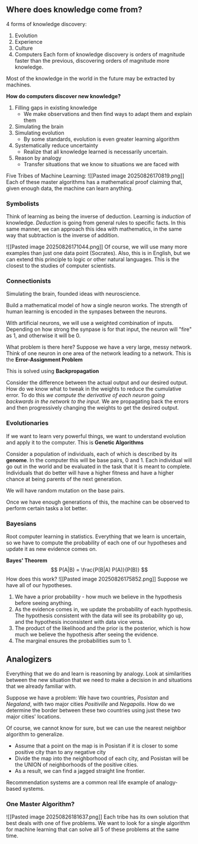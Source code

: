 ## Where does knowledge come from?
4 forms of knowledge discovery:
1) Evolution
2) Experience
3) Culture
4) Computers
Each form of knowledge discovery is orders of magnitude faster than the previous, discovering orders of magnitude more knowledge. 

Most of the knowledge in the world in the future may be extracted by machines.

**How do computers discover new knowledge?**
1) Filling gaps in existing knowledge
	- We make observations and then find ways to adapt them and explain them
2) Simulating the brain
3) Simulating evolution
	- By some standards, evolution is even greater learning algorithm 
4) Systematically reduce uncertainty
	- Realize that all knowledge learned is necessarily uncertain.
5) Reason by analogy
	- Transfer situations that we know to situations we are faced with

Five Tribes of Machine Learning:
![[Pasted image 20250826170819.png]]
Each of these master algorithms has a mathematical proof claiming that, given enough data, the machine can learn anything. 

### Symbolists
Think of learning as being the inverse of deduction. Learning is *induction* of knowledge. *Deduction* is going from general rules to specific facts. 
In this same manner, we can approach this idea with mathematics, in the same way that subtraction is the inverse of addition. 

![[Pasted image 20250826171044.png]]
Of course, we will use many more examples than just one data point (Socrates).
Also, this is in English, but we can extend this principle to logic or other natural languages. 
This is the closest to the studies of computer scientists. 

### Connectionists 
Simulating the brain, founded ideas with neuroscience. 

Build a mathematical model of how a single neuron works. The strength of human learning is encoded in the synpases between the neurons. 

With artificial neurons, we will use a weighted combination of inputs. Depending on how strong the synpase is for that input, the neuron will "fire" as 1, and otherwise it will be 0.

What problem is there here? Suppose we have a very large, messy network. Think of one neuron in one area of the network leading to a network. This is the **Error-Assignment Problem**

This is solved using **Backpropagation**

Consider the difference between the actual output and our desired output. How do we know what to tweak in the weights to reduce the cumulative error. 
To do this *we compute the derivative of each neuron going backwards in the network to the input*. We are propagating back the errors and then progressively changing the weights to get the desired output. 

### Evolutionaries 
If we want to learn very powerful things, we want to understand evolution and apply it to the computer. 
This is **Genetic Algorithms**

Consider a population of individuals, each of which is described by its **genome**. In the computer this will be base pairs, 0 and 1. Each individual will go out in the world and be evaluated in the task that it is meant to complete. Individuals that do better will have a higher fitness and have a higher chance at being parents of the next generation. 

We will have random mutation on the base pairs. 

Once we have enough generations of this, the machine can be observed to perform certain tasks a lot better. 

### Bayesians
Root computer learning in statistics. Everything that we learn is uncertain, so we have to compute the probability of each one of our hypotheses and update it as new evidence comes on. 

**Bayes' Theorem**
$$
P(A|B) = \frac{P(B|A) P(A)}{P(B)}
$$
How does this work?
![[Pasted image 20250826175852.png]]
Suppose we have all of our hypotheses.
1) We have a prior probability - how much we believe in the hypothesis before seeing anything. 
2) As the evidence comes in, we update the probability of each hypothesis. The hypothesis consistent with the data will see its probability go up, and the hypothesis inconsistent with data vice versa. 
3) The product of the likelihood and the prior is the posterior, which is how much we believe the hypothesis after seeing the evidence. 
4) The marginal ensures the probabilities sum to 1. 

## Analogizers 
Everything that we do and learn is reasoning by analogy. Look at similarities between the new situation that we need to make a decision in and situations that we already familiar with.

Suppose we have a problem:
We have two countries, *Posistan* and *Negaland*, with two major cities *Positiville* and *Negapolis*. How do we determine the border between these two countries using just these two major cities' locations. 

Of course, we cannot know for sure, but we can use the nearest neighbor algorithm to generalize. 
- Assume that a point on the map is in Posistan if it is closer to some positive city than to any negative city
- Divide the map into the neighborhood of each city, and Posistan will be the UNION of neighborhoods of the positive cities. 
- As a result, we can find a jagged straight line frontier.

Recommendation systems are a common real life example of analogy-based systems. 

### One Master Algorithm?

![[Pasted image 20250826181637.png]]
Each tribe has its own solution that best deals with one of five problems. 
We want to look for a single algorithm for machine learning that can solve all 5 of these problems at the same time. 





